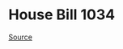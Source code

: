 # House Bill 1034

[Source](http://lawfilesext.leg.wa.gov/biennium/2023-24/Pdf/Bills/House%20Bills/1034.pdf)